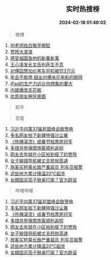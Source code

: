 <div align="center"><h2>实时热搜榜</h2><h4>2024-02-18 01:48:02</h4></div>

> 微博  

1. [何老师给白敬亭擦脸](https://s.weibo.com/weibo?q=%23%E4%BD%95%E8%80%81%E5%B8%88%E7%BB%99%E7%99%BD%E6%95%AC%E4%BA%AD%E6%93%A6%E8%84%B8%23&t=31&band_rank=1&Refer=top)<br />
2. [贾玲大波浪](https://s.weibo.com/weibo?q=%23%E8%B4%BE%E7%8E%B2%E5%A4%A7%E6%B3%A2%E6%B5%AA%23&t=31&band_rank=2&Refer=top)<br />
3. [感受祖国各地的新春新事](https://s.weibo.com/weibo?q=%23%E6%84%9F%E5%8F%97%E7%A5%96%E5%9B%BD%E5%90%84%E5%9C%B0%E7%9A%84%E6%96%B0%E6%98%A5%E6%96%B0%E4%BA%8B%23&t=31&band_rank=3&Refer=top)<br />
4. [王心凌发长文告别声生不息](https://s.weibo.com/weibo?q=%23%E7%8E%8B%E5%BF%83%E5%87%8C%E5%8F%91%E9%95%BF%E6%96%87%E5%91%8A%E5%88%AB%E5%A3%B0%E7%94%9F%E4%B8%8D%E6%81%AF%23&t=31&band_rank=4&Refer=top)<br />
5. [对傅园慧加价黑车司机被罚3万元](https://s.weibo.com/weibo?q=%23%E5%AF%B9%E5%82%85%E5%9B%AD%E6%85%A7%E5%8A%A0%E4%BB%B7%E9%BB%91%E8%BD%A6%E5%8F%B8%E6%9C%BA%E8%A2%AB%E7%BD%9A3%E4%B8%87%E5%85%83%23&t=31&band_rank=5&Refer=top)<br />
6. [年会不能停 超出对爆米花电影的期待](https://s.weibo.com/weibo?q=%E5%B9%B4%E4%BC%9A%E4%B8%8D%E8%83%BD%E5%81%9C%20%E8%B6%85%E5%87%BA%E5%AF%B9%E7%88%86%E7%B1%B3%E8%8A%B1%E7%94%B5%E5%BD%B1%E7%9A%84%E6%9C%9F%E5%BE%85&t=31&band_rank=6&Refer=top)<br />
7. [iPad的生产力远比你想象的要大](https://s.weibo.com/weibo?q=iPad%E7%9A%84%E7%94%9F%E4%BA%A7%E5%8A%9B%E8%BF%9C%E6%AF%94%E4%BD%A0%E6%83%B3%E8%B1%A1%E7%9A%84%E8%A6%81%E5%A4%A7&t=31&band_rank=7&Refer=top)<br />
8. [内娱爆改天花板](https://s.weibo.com/weibo?q=%23%E5%86%85%E5%A8%B1%E7%88%86%E6%94%B9%E5%A4%A9%E8%8A%B1%E6%9D%BF%23&t=31&band_rank=8&Refer=top)<br />
9. [优质朋友圈背景图](https://s.weibo.com/weibo?q=%23%E4%BC%98%E8%B4%A8%E6%9C%8B%E5%8F%8B%E5%9C%88%E8%83%8C%E6%99%AF%E5%9B%BE%23&t=31&band_rank=9&Refer=top)<br />

> 知乎  


> 百度  

1. [习近平向第37届非盟峰会致贺电](https://www.baidu.com/s?wd=%E4%B9%A0%E8%BF%91%E5%B9%B3%E5%90%91%E7%AC%AC37%E5%B1%8A%E9%9D%9E%E7%9B%9F%E5%B3%B0%E4%BC%9A%E8%87%B4%E8%B4%BA%E7%94%B5&sa=fyb_news&rsv_dl=fyb_news)<br />
2. [多名网友拍下新疆特强沙尘暴](https://www.baidu.com/s?wd=%E5%A4%9A%E5%90%8D%E7%BD%91%E5%8F%8B%E6%8B%8D%E4%B8%8B%E6%96%B0%E7%96%86%E7%89%B9%E5%BC%BA%E6%B2%99%E5%B0%98%E6%9A%B4&sa=fyb_news&rsv_dl=fyb_news)<br />
3. [《热辣滚烫》成春节档票房冠军](https://www.baidu.com/s?wd=%E3%80%8A%E7%83%AD%E8%BE%A3%E6%BB%9A%E7%83%AB%E3%80%8B%E6%88%90%E6%98%A5%E8%8A%82%E6%A1%A3%E7%A5%A8%E6%88%BF%E5%86%A0%E5%86%9B&sa=fyb_news&rsv_dl=fyb_news)<br />
4. [多措并举保障旅客顺利返程](https://www.baidu.com/s?wd=%E5%A4%9A%E6%8E%AA%E5%B9%B6%E4%B8%BE%E4%BF%9D%E9%9A%9C%E6%97%85%E5%AE%A2%E9%A1%BA%E5%88%A9%E8%BF%94%E7%A8%8B&sa=fyb_news&rsv_dl=fyb_news)<br />
5. [网友去年就在小区拍到瘦了的贾玲](https://www.baidu.com/s?wd=%E7%BD%91%E5%8F%8B%E5%8E%BB%E5%B9%B4%E5%B0%B1%E5%9C%A8%E5%B0%8F%E5%8C%BA%E6%8B%8D%E5%88%B0%E7%98%A6%E4%BA%86%E7%9A%84%E8%B4%BE%E7%8E%B2&sa=fyb_news&rsv_dl=fyb_news)<br />
6. [女子输错导航被丈夫怒抛高速](https://www.baidu.com/s?wd=%E5%A5%B3%E5%AD%90%E8%BE%93%E9%94%99%E5%AF%BC%E8%88%AA%E8%A2%AB%E4%B8%88%E5%A4%AB%E6%80%92%E6%8A%9B%E9%AB%98%E9%80%9F&sa=fyb_news&rsv_dl=fyb_news)<br />
7. [旅客买短乘长致严重超员 列车员报警](https://www.baidu.com/s?wd=%E6%97%85%E5%AE%A2%E4%B9%B0%E7%9F%AD%E4%B9%98%E9%95%BF%E8%87%B4%E4%B8%A5%E9%87%8D%E8%B6%85%E5%91%98+%E5%88%97%E8%BD%A6%E5%91%98%E6%8A%A5%E8%AD%A6&sa=fyb_news&rsv_dl=fyb_news)<br />
8. [这些地方累计降温20℃起步](https://www.baidu.com/s?wd=%E8%BF%99%E4%BA%9B%E5%9C%B0%E6%96%B9%E7%B4%AF%E8%AE%A1%E9%99%8D%E6%B8%A920%E2%84%83%E8%B5%B7%E6%AD%A5&sa=fyb_news&rsv_dl=fyb_news)<br />
9. [女婿因买茄子掀桌打架？官方辟谣](https://www.baidu.com/s?wd=%E5%A5%B3%E5%A9%BF%E5%9B%A0%E4%B9%B0%E8%8C%84%E5%AD%90%E6%8E%80%E6%A1%8C%E6%89%93%E6%9E%B6%EF%BC%9F%E5%AE%98%E6%96%B9%E8%BE%9F%E8%B0%A3&sa=fyb_news&rsv_dl=fyb_news)<br />

> 哔哩哔哩  

1. [习近平向第37届非盟峰会致贺电](https://www.baidu.com/s?wd=%E4%B9%A0%E8%BF%91%E5%B9%B3%E5%90%91%E7%AC%AC37%E5%B1%8A%E9%9D%9E%E7%9B%9F%E5%B3%B0%E4%BC%9A%E8%87%B4%E8%B4%BA%E7%94%B5&sa=fyb_news&rsv_dl=fyb_news)<br />
2. [多名网友拍下新疆特强沙尘暴](https://www.baidu.com/s?wd=%E5%A4%9A%E5%90%8D%E7%BD%91%E5%8F%8B%E6%8B%8D%E4%B8%8B%E6%96%B0%E7%96%86%E7%89%B9%E5%BC%BA%E6%B2%99%E5%B0%98%E6%9A%B4&sa=fyb_news&rsv_dl=fyb_news)<br />
3. [《热辣滚烫》成春节档票房冠军](https://www.baidu.com/s?wd=%E3%80%8A%E7%83%AD%E8%BE%A3%E6%BB%9A%E7%83%AB%E3%80%8B%E6%88%90%E6%98%A5%E8%8A%82%E6%A1%A3%E7%A5%A8%E6%88%BF%E5%86%A0%E5%86%9B&sa=fyb_news&rsv_dl=fyb_news)<br />
4. [多措并举保障旅客顺利返程](https://www.baidu.com/s?wd=%E5%A4%9A%E6%8E%AA%E5%B9%B6%E4%B8%BE%E4%BF%9D%E9%9A%9C%E6%97%85%E5%AE%A2%E9%A1%BA%E5%88%A9%E8%BF%94%E7%A8%8B&sa=fyb_news&rsv_dl=fyb_news)<br />
5. [网友去年就在小区拍到瘦了的贾玲](https://www.baidu.com/s?wd=%E7%BD%91%E5%8F%8B%E5%8E%BB%E5%B9%B4%E5%B0%B1%E5%9C%A8%E5%B0%8F%E5%8C%BA%E6%8B%8D%E5%88%B0%E7%98%A6%E4%BA%86%E7%9A%84%E8%B4%BE%E7%8E%B2&sa=fyb_news&rsv_dl=fyb_news)<br />
6. [女子输错导航被丈夫怒抛高速](https://www.baidu.com/s?wd=%E5%A5%B3%E5%AD%90%E8%BE%93%E9%94%99%E5%AF%BC%E8%88%AA%E8%A2%AB%E4%B8%88%E5%A4%AB%E6%80%92%E6%8A%9B%E9%AB%98%E9%80%9F&sa=fyb_news&rsv_dl=fyb_news)<br />
7. [旅客买短乘长致严重超员 列车员报警](https://www.baidu.com/s?wd=%E6%97%85%E5%AE%A2%E4%B9%B0%E7%9F%AD%E4%B9%98%E9%95%BF%E8%87%B4%E4%B8%A5%E9%87%8D%E8%B6%85%E5%91%98+%E5%88%97%E8%BD%A6%E5%91%98%E6%8A%A5%E8%AD%A6&sa=fyb_news&rsv_dl=fyb_news)<br />
8. [这些地方累计降温20℃起步](https://www.baidu.com/s?wd=%E8%BF%99%E4%BA%9B%E5%9C%B0%E6%96%B9%E7%B4%AF%E8%AE%A1%E9%99%8D%E6%B8%A920%E2%84%83%E8%B5%B7%E6%AD%A5&sa=fyb_news&rsv_dl=fyb_news)<br />
9. [女婿因买茄子掀桌打架？官方辟谣](https://www.baidu.com/s?wd=%E5%A5%B3%E5%A9%BF%E5%9B%A0%E4%B9%B0%E8%8C%84%E5%AD%90%E6%8E%80%E6%A1%8C%E6%89%93%E6%9E%B6%EF%BC%9F%E5%AE%98%E6%96%B9%E8%BE%9F%E8%B0%A3&sa=fyb_news&rsv_dl=fyb_news)<br />
